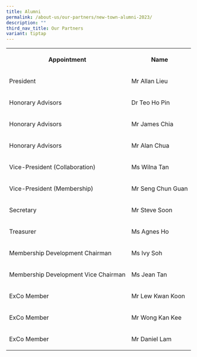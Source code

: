 ```yaml
---
title: Alumni
permalink: /about-us/our-partners/new-town-alumni-2023/
description: ""
third_nav_title: Our Partners
variant: tiptap
---
```

<table>
<tbody>
<tr>
<th rowspan="1" colspan="1">
<p>Appointment</p>
</th>
<th rowspan="1" colspan="1">
<p>Name</p>
</th>
</tr>
<tr>
<td rowspan="1" colspan="1">
<p>President</p>
</td>
<td rowspan="1" colspan="1">
<p>Mr Allan Lieu</p>
</td>
</tr>
<tr>
<td rowspan="1" colspan="1">
<p>Honorary Advisors</p>
</td>
<td rowspan="1" colspan="1">
<p>Dr Teo Ho Pin</p>
</td>
</tr>
<tr>
<td rowspan="1" colspan="1">
<p>Honorary Advisors</p>
</td>
<td rowspan="1" colspan="1">
<p>Mr James Chia</p>
</td>
</tr>
<tr>
<td rowspan="1" colspan="1">
<p>Honorary Advisors</p>
</td>
<td rowspan="1" colspan="1">
<p>Mr Alan Chua</p>
</td>
</tr>
<tr>
<td rowspan="1" colspan="1">
<p>Vice-President (Collaboration)</p>
</td>
<td rowspan="1" colspan="1">
<p>Ms Wilna Tan</p>
</td>
</tr>
<tr>
<td rowspan="1" colspan="1">
<p>Vice-President (Membership)</p>
</td>
<td rowspan="1" colspan="1">
<p>Mr Seng Chun Guan</p>
</td>
</tr>
<tr>
<td rowspan="1" colspan="1">
<p>Secretary</p>
</td>
<td rowspan="1" colspan="1">
<p>Mr Steve Soon</p>
</td>
</tr>
<tr>
<td rowspan="1" colspan="1">
<p>Treasurer</p>
</td>
<td rowspan="1" colspan="1">
<p>Ms Agnes Ho</p>
</td>
</tr>
<tr>
<td rowspan="1" colspan="1">
<p>Membership Development Chairman</p>
</td>
<td rowspan="1" colspan="1">
<p>Ms Ivy Soh</p>
</td>
</tr>
<tr>
<td rowspan="1" colspan="1">
<p>Membership Development Vice Chairman</p>
</td>
<td rowspan="1" colspan="1">
<p>Ms Jean Tan</p>
</td>
</tr>
<tr>
<td rowspan="1" colspan="1">
<p>ExCo Member</p>
</td>
<td rowspan="1" colspan="1">
<p>Mr Lew Kwan Koon</p>
</td>
</tr>
<tr>
<td rowspan="1" colspan="1">
<p>ExCo Member</p>
</td>
<td rowspan="1" colspan="1">
<p>Mr Wong Kan Kee</p>
</td>
</tr>
<tr>
<td rowspan="1" colspan="1">
<p>ExCo Member
<br>
</p>
</td>
<td rowspan="1" colspan="1">
<p>Mr Daniel Lam</p>
</td>
</tr>
</tbody>
</table>
<p></p>